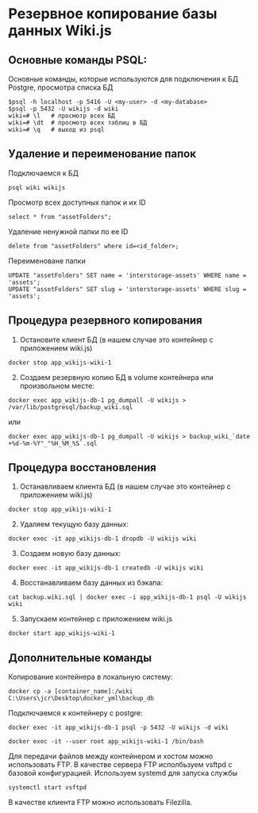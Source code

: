 # Резервное копирование базы данных Wiki.js

## Основные команды PSQL:
Основные команды, которые используются для подключения к БД Postgre, просмотра списка БД
```
$psql -h localhost -p 5416 -U <my-user> -d <my-database>
$psql -p 5432 -U wikijs -d wiki
wiki=# \l   # просмотр всех БД
wiki=# \dt  # просмотр всех таблиц в БД
wiki=# \q   # выход из psql
```

## Удаление и переименование папок
Подключаемся к БД
```
psql wiki wikijs
```
Просмотр всех доступных папок и их ID
```
select * from "assetFolders";
```
Удаление ненужной папки по ее ID
```
delete from "assetFolders" where id=<id_folder>;
```
Переименоване папки
```
UPDATE "assetFolders" SET name = 'interstorage-assets' WHERE name = 'assets';
UPDATE "assetFolders" SET slug = 'interstorage-assets' WHERE slug = 'assets';
```

## Процедура резервного копирования
1. Остановите клиент БД (в нашем случае это контейнер c приложением wiki.js)
```
docker stop app_wikijs-wiki-1 
```
2. Создаем резервную копию БД в volume контейнера или произвольном месте:
```
docker exec app_wikijs-db-1 pg_dumpall -U wikijs > /var/lib/postgresql/backup_wiki.sql
```
или
```
docker exec app_wikijs-db-1 pg_dumpall -U wikijs > backup_wiki_`date +%d-%m-%Y"_"%H_%M_%S`.sql
```

## Процедура восстановления
1. Останавливаем клиента БД (в нашем случае это контейнер с приложением wiki.js)
```
docker stop app_wikijs-wiki-1 
```
2. Удаляем текущую базу данных:
```
docker exec -it app_wikijs-db-1 dropdb -U wikijs wiki
```
3. Создаем новую базу данных:
```
docker exec -it app_wikijs-db-1 createdb -U wikijs wiki
```
4. Восстанавливаем базу данных из бэкапа:
```
cat backup.wiki.sql | docker exec -i app_wikijs-db-1 psql -U wikijs wiki
```
5. Запускаем контейнер c приложением wiki.js
```
docker start app_wikijs-wiki-1  
```

## Дополнительные команды
Копирование контейнера в локальную систему:
```
docker cp -a [container_name]:/wiki C:\Users\jcr\Desktop\docker_yml\backup_db
```
Подключаемся к контейнеру с postgre:
```
docker exec -it app_wikijs-db-1 psql -p 5432 -U wikijs -d wiki
```
```
docker exec -it --user root app_wikijs-wiki-1 /bin/bash
```
Для передачи файлов между контейнером и хостом можно использовать FTP. 
В качестве сервера FTP исполбьзуем vsftpd с базовой конфигурацией.
Используем systemd для запуска службы
```
systemctl start vsftpd
```
В качестве клиента FTP можно использовать Filezilla.
